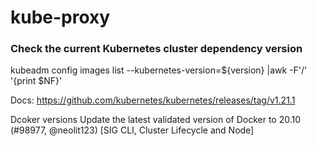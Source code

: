 # kube-proxy

### Check the current Kubernetes cluster dependency version

kubeadm config images list --kubernetes-version=${version} |awk -F'/' '{print $NF}'

Docs:
https://github.com/kubernetes/kubernetes/releases/tag/v1.21.1

Dcoker versions
Update the latest validated version of Docker to 20.10 (#98977, @neolit123) [SIG CLI, Cluster Lifecycle and Node]

